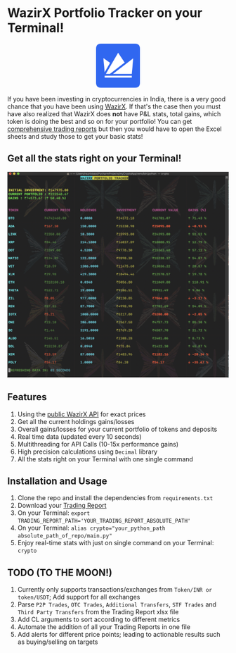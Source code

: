 # WazirX Portfolio Tracker on your Terminal!
<p align="center">
  <img src='/Images/logo.png' width='100'/>
</p>
If you have been investing in cryptocurrencies in India, there is a very good chance that you have been using <a href="https://wazirx.com/">WazirX</a>. If that's the case then you must have also realized that WazirX does <b>not</b> have P&L stats, total gains, which token is doing the best and so on for your portfolio! You can get <a href="https://medium.com/wazirx/trading-report-arrives-on-wazirx-b50ec4f15ecd">comprehensive trading reports</a> but then you would have to open the Excel sheets and study those to get your basic stats!


<h2>Get all the stats right on your Terminal!</h2>
<p align="center">
  <img src='/Images/ss.png' width='800'/>
</p>

<h2>Features</h2>
<ol>
<li>Using the <a href="https://github.com/WazirX/wazirx-api">public WazirX API</a> for exact prices</li>
<li>Get all the current holdings gains/losses</li>
<li>Overall gains/losses for your current portfolio of tokens and deposits</li>
<li>Real time data (updated every 10 seconds)</li>
<li>Multithreading for API Calls (10-15x performance gains)</li>
<li>High precision calculations using <code>Decimal</code> library</li>
<li>All the stats right on your Terminal with one single command</li>
</ol>


<h2>Installation and Usage</h2>
<ol>
<li>Clone the repo and install the dependencies from <code>requirements.txt</code></li>
<li>Download your <a href="https://medium.com/wazirx/trading-report-arrives-on-wazirx-b50ec4f15ecd">Trading Report</a></li>
<li>On your Terminal: <code>export TRADING_REPORT_PATH='YOUR_TRADING_REPORT_ABSOLUTE_PATH'</code></li>
<li>On your Terminal: <code>alias crypto="your_python_path absolute_path_of_repo/main.py"</code></li>
<li>Enjoy real-time stats with just on single command on your Terminal: <code>crypto</code></li>
</ol>

<h2>TODO (TO THE MOON!)</h2>
<ol>
<li>Currently only supports transactions/exchanges from <code>Token/INR or token/USDT</code>; Add support for all exchanges</li>
<li>Parse <code>P2P Trades</code>, <code>OTC Trades</code>, <code>Additional Transfers</code>, <code>STF Trades</code> and <code>Third Party Transfers</code> from the Trading Report xlsx file</li>
<li>Add CL arguments to sort according to different metrics</li>
<li>Automate the addition of all your Trading Reports in one file</li>
<li>Add alerts for different price points; leading to actionable results such as buying/selling on targets</li>
</ol>
